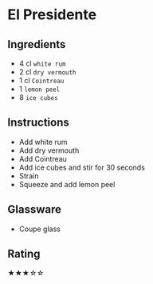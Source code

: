 # El Presidente

## Ingredients
- 4 cl `white rum`
- 2 cl `dry vermouth`
- 1 cl `Cointreau`
- 1 `lemon peel`
- 8 `ice cubes`

## Instructions
- Add white rum
- Add dry vermouth
- Add Cointreau
- Add ice cubes and stir for 30 seconds
- Strain
- Squeeze and add lemon peel

## Glassware
- Coupe glass

## Rating
★★★☆☆